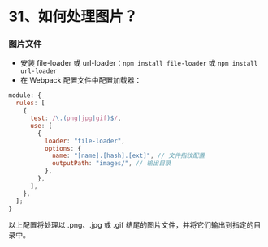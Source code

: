 # 31、如何处理图片？

### 图片文件

- 安装 file-loader 或 url-loader：`npm install file-loader` 或 `npm install url-loader`
- 在 Webpack 配置文件中配置加载器：

```javascript
module: {
  rules: [
    {
      test: /\.(png|jpg|gif)$/,
      use: [
        {
          loader: "file-loader",
          options: {
            name: "[name].[hash].[ext]", // 文件指纹配置
            outputPath: "images/", // 输出目录
          },
        },
      ],
    },
  ];
}
```

以上配置将处理以 .png、.jpg 或 .gif 结尾的图片文件，并将它们输出到指定的目录中。
